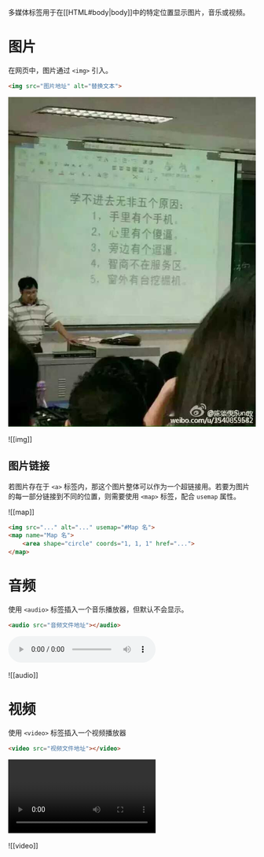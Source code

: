 多媒体标签用于在[[HTML#body|body]]中的特定位置显示图片，音乐或视频。

# 图片

在网页中，图片通过 `<img>` 引入。

```HTML
<img src="图片地址" alt="替换文本">
```

<img src="../resources/media/-1d8a4c31e52071ba.jpg" alt="学不进去的原因" title="???">

![[img]]

## 图片链接

若图片存在于 `<a>` 标签内，那这个图片整体可以作为一个超链接用。若要为图片的每一部分链接到不同的位置，则需要使用 `<map>` 标签，配合 `usemap` 属性。

![[map]]

```HTML
<img src="..." alt="..." usemap="#Map 名">
<map name="Map 名">
    <area shape="circle" coords="1, 1, 1" href="...">
</map>
```

# 音频

使用 `<audio>` 标签插入一个音乐播放器，但默认不会显示。

```HTML
<audio src="音频文件地址"></audio>
```

<audio src="../resources/media/audio1.mp3" controls></audio>

![[audio]]

# 视频

使用 `<video>` 标签插入一个视频播放器

```HTML
<video src="视频文件地址"></video>
```

<video src="../../resources/media/video2.mp4" controls></video>

![[video]]